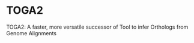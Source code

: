 # TOGA2
TOGA2: A faster, more versatile successor of Tool to infer Orthologs from Genome Alignments
